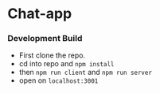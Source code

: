 # Chat-app

### Development Build

- First clone the repo.
- cd into repo and `npm install`
- then `npm run client` and `npm run server`
- open on `localhost:3001`